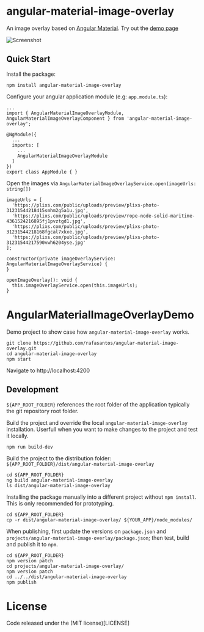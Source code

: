 angular-material-image-overlay
==============================
An image overlay based on [Angular Material](https://material.angular.io/). Try out the [demo page](https://rafasantos.github.io/angular-material-image-overlay/)

![Screenshot](https://raw.githubusercontent.com/rafasantos/angular-material-image-overlay/master/src/assets/screenshot.jpg "Screenshot from demo page")

Quick Start
-----------
Install the package:

```
npm install angular-material-image-overlay
```

Configure your angular application module (e.g: `app.module.ts`):
```
...
import { AngularMaterialImageOverlayModule, AngularMaterialImageOverlayComponent } from 'angular-material-image-overlay';

@NgModule({
  ...
  imports: [
    ...
    AngularMaterialImageOverlayModule
  ]
})
export class AppModule { }
```

Open the images via `AngularMaterialImageOverlayService.open(imageUrls: string[])`
```
imageUrls = [
  'https://plixs.com/public/uploads/preview/plixs-photo-31231544218415smhm2g5a1u.jpg',
  'https://plixs.com/public/uploads/preview/rope-node-solid-maritime-4361524216895fj1pvztgd1.jpg',
  'https://plixs.com/public/uploads/preview/plixs-photo-31231544218168fgcal7xkxe.jpg',
  'https://plixs.com/public/uploads/preview/plixs-photo-31231544217590vwh6204yse.jpg'
];

constructor(private imageOverlayService: AngularMaterialImageOverlayService) {
}

openImageOverlay(): void {
  this.imageOverlayService.open(this.imageUrls);
}
```

AngularMaterialImageOverlayDemo
===============================
Demo project to show case how `angular-material-image-overlay` works.

```
git clone https://github.com/rafasantos/angular-material-image-overlay.git
cd angular-material-image-overlay
npm start
```

Navigate to http://localhost:4200

Development
-----------
`${APP_ROOT_FOLDER}` references the root folder of the application typically the git repository root folder.

Build the project and override the local `angular-material-image-overlay` installation. Userfull when you want to make changes to the project and test it locally.
```
npm run build-dev
```

Build the project to the distribution folder: `${APP_ROOT_FOLDER}/dist/angular-material-image-overlay`
```
cd ${APP_ROOT_FOLDER}
ng build angular-material-image-overlay
ls dist/angular-material-image-overlay
```

Installing the package manually into a different project without `npm install`. This is only recommended for prototyping.
```
cd ${APP_ROOT_FOLDER}
cp -r dist/angular-material-image-overlay/ ${YOUR_APP}/node_modules/
```

When publishing, first update the versions on `package.json` and `projects/angular-material-image-overlay/package.json`; then test, build and publish it to `npm`.
```
cd ${APP_ROOT_FOLDER}
npm version patch
cd projects/angular-material-image-overlay/
npm version patch
cd ../../dist/angular-material-image-overlay
npm publish
```

License
=======
Code released under the (MIT license)[LICENSE]